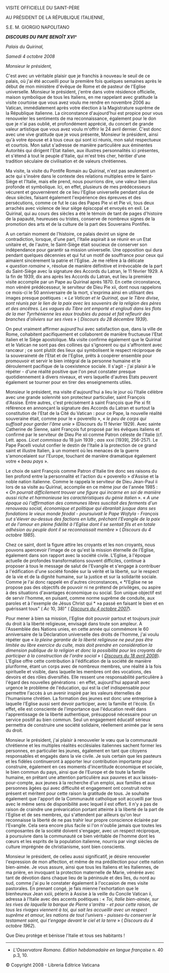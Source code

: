 VISITE OFFICIELLE DU SAINT-PÈRE

AU PRÉSIDENT DE LA RÉPUBLIQUE ITALIENNE,

S.E. M. GIORGIO NAPOLITANO

***DISCOURS DU PAPE BENOÎT XVI****

*Palais du Quirinal,*

*Samedi 4 octobre 2008*

*Monsieur le président,*

C'est avec un véritable plaisir que je franchis à nouveau le seuil de ce palais, où j'ai été accueilli pour la première fois quelques semaines après le début de mon ministère d'évêque de Rome et de pasteur de l'Eglise universelle. Monsieur le président, j'entre dans votre résidence officielle, maison symbolique de tous les Italiens, en me rappelant avec gratitude la visite courtoise que vous avez voulu me rendre en novembre 2006 au Vatican, immédiatement après votre élection à la Magistrature suprême de la République italienne. La circonstance d'aujourd'hui est propice pour vous renouveler les sentiments de ma reconnaissance, également pour le don que je n'ai pas oublié, et profondément apprécié, du concert de grande valeur artistique que vous avez voulu m'offrir le 24 avril dernier. C'est donc avec une vive gratitude que je vous présente, Monsieur le président, ainsi qu'à votre épouse et à tous ceux qui sont ici réunis, mon salut respectueux et courtois. Mon salut s'adresse de manière particulière aux éminentes Autorités qui dirigent l'Etat italien, aux illustres personnalités ici présentes, et s'étend à tout le peuple d'Italie, qui m'est très cher, héritier d'une tradition séculaire de civilisation et de valeurs chrétiennes.

Ma visite, la visite du Pontife Romain au Quirinal, n'est pas seulement un acte qui s'insère dans le contexte des relations multiples entre le Saint-Siège et l'Italie, mais elle prend, nous pourrions dire, une valeur bien plus profonde et symbolique. Ici, en effet, plusieurs de mes prédécesseurs vécurent et gouvernèrent de ce lieu l'Eglise universelle pendant plus de deux siècles, faisant également l'expérience des épreuves et des persécutions, comme ce fut le cas des Papes Pie vi et Pie vii, tous deux arrachés avec violence de leur siège épiscopal et envoyés en exil. Le Quirinal, qui au cours des siècles a été le témoin de tant de pages d'histoire de la papauté, heureuses ou tristes, conserve de nombreux signes de la promotion des arts et de la culture de la part des Souverains Pontifes.

A un certain moment de l'histoire, ce palais devint un signe de contradiction, lorsque, d'une part, l'Italie aspirait à se réunir en un Etat unitaire et, de l'autre, le Saint-Siège était soucieux de conserver son indépendance pour garantir sa mission universelle. Une opposition qui dura pendant quelques décennies et qui fut un motif de souffrance pour ceux qui aimaient sincèrement la patrie et l'Eglise. Je me réfère à la délicate « *question romaine* », résolue de manière définitive et irrévocable de la part du Saint-Siège avec la signature des Accords du Latran, le 11 février 1929. A la fin de 1939, dix ans après les Accords du Latran, eut lieu la première visite accomplie par un Pape au Quirinal après 1870. En cette circonstance, mon vénéré prédécesseur, le serviteur de Dieu Pie xii, dont nous rappelons ce mois-ci le 50 anniversaire de la mort, s'exprima ainsi en utilisant des images presque poétiques : « *Le Vatican et le Quirinal, que le Tibre divise, sont réunis par le lien de la paix avec les souvenirs de la religion des pères et des ancêtres. Les vagues du Tibre ont emporté et englouti dans les flots de la mer Tyrrhénienne les eaux troubles du passé et fait refleurir des branches d'oliviers sur ses rives* » ( *Discours du 28 décembre 1939*).

On peut vraiment affirmer aujourd'hui avec satisfaction que, dans la ville de Rome, cohabitent pacifiquement et collaborent de manière fructueuse l'Etat italien et le Siège apostolique. Ma visite confirme également que le Quirinal et le Vatican ne sont pas des collines qui s'ignorent ou qui s'affrontent avec rancœur ; ce sont plutôt des lieux qui symbolisent le respect réciproque de la souveraineté de l'Etat et de l'Eglise, prêts à coopérer ensemble pour promouvoir et servir le bien intégral de la personne humaine et le déroulement pacifique de la coexistence sociale. Il s'agit - j'ai plaisir à le répéter - d'une réalité positive que l'on peut constater presque quotidiennement à divers niveaux, et vers laquelle d'autres Etats peuvent également se tourner pour en tirer des enseignements utiles.

Monsieur le président, ma visite d'aujourd'hui a lieu le jour où l'Italie célèbre avec une grande solennité son protecteur particulier, saint François d'Assise. Entre autres, c'est précisément à saint François que Pie xi fit référence en annonçant la signature des Accords du Latran et surtout la constitution de l'Etat de la Cité du Vatican : pour ce Pape, la nouvelle réalité souveraine était, comme pour le « poverello », « *le peu de corps qui suffisait pour garder l'âme unie* » (Discours du 11 février 1929). Avec sainte Catherine de Sienne, saint François fut proposé par les évêques italiens et confirmé par le serviteur de Dieu Pie xii comme Patron céleste de l'Italie (cf. Lett. apos. *Licet commissa* du 18 juin 1939 ; *aas* xxxi [1939], 256-257). Le Pape Pacelli voulut confier le destin de l'Italie à la protection de ce grand saint et illustre Italien, à un moment où les menaces de la guerre s'amoncelaient sur l'Europe, touchant de manière dramatique également votre « *beau pays* ».

Le choix de saint François comme Patron d'Italie tire donc ses raisons du lien profond entre la personnalité et l'action du « poverello » d'Assise et la noble nation italienne. Comme le rappela le serviteur de Dieu Jean-Paul ii lors de sa visite au Quirinal, accomplie en ce même jour de l'année 1985 : « *On pourrait difficilement trouver une figure qui incarne en soi de manière aussi riche et harmonieuse les caractéristiques du génie italien* ». « *A une époque où l'affirmation des communes libres suscitait des ferments d'un renouveau social, économique et politique qui ébranlait jusque dans ses fondations le vieux monde féodal - poursuivait le Pape Wojtyla - François sut s'élever au-dessus des factions en lutte, prêchant l'Evangile de la paix et de l'amour en pleine fidélité à l'Eglise dont il se sentait fils et en totale adhésion au peuple dont il se reconnaissait membre* » ( *Discours du 4 octobre 1985*).

Chez ce saint, dont la figure attire les croyants et les non croyants, nous pouvons apercevoir l'image de ce qu'est la mission éternelle de l'Eglise, également dans son rapport avec la société civile. L'Eglise, à l'époque actuelle de profondes transformations souvent difficiles, continue à proposer à tous le message de salut de l'Evangile et s'engage à contribuer à l'édification d'une société fondée sur la vérité et la liberté, sur le respect de la vie et de la dignité humaine, sur la justice et sur la solidarité sociale. Comme je l'ai donc rappelé en d'autres circonstances, « *l'Eglise ne se propose pas des objectifs de pouvoir ni ne prétend de privilèges, ou aspire à des situations d'avantages économique ou social. Son unique objectif est de servir l'homme, en puisant, comme norme suprême de conduite, aux paroles et à l'exemple de Jésus Christ qui * »a passé en faisant le bien et en guérissant tous" ( *Ac* 10, 38)" ( *[Discours du 4 octobre 2007](/content/benedict-xvi/fr/speeches/2007/october/documents/hf_ben-xvi_spe_20071004_ambasciatore-italia.html)*).

Pour mener à bien sa mission, l'Eglise doit pouvoir partout et toujours jouir du droit à la liberté religieuse, envisagé dans toute son ampleur. A l'Assemblée des Nations unies, en cette année qui commémore le 60 anniversaire de la Déclaration universelle des droits de l'homme, j'ai voulu répéter que « *la pleine garantie de la liberté religieuse ne peut pas être limitée au libre exercice du culte, mais doit prendre en considération la dimension publique de la religion et donc la possibilité pour les croyants de participer à la construction de l'ordre social* » ( *[Discours du 18 avril 2008](/content/benedict-xvi/fr/speeches/2008/april/documents/hf_ben-xvi_spe_20080418_un-visit.html)*). L'Eglise offre cette contribution à l'édification de la société de manière pluriforme, étant un corps avec de nombreux membres, une réalité à la fois spirituelle et visible, dans laquelle les membres ont des vocations, des devoirs et des rôles diversifiés. Elle ressent une responsabilité particulière à l'égard des nouvelles générations : en effet, aujourd'hui apparaît avec urgence le problème de l'éducation, qui est la clef indispensable pour permettre l'accès à un avenir inspiré par les valeurs éternelles de l'humanisme chrétien. La formation des jeunes est donc une entreprise à laquelle l'Eglise aussi sent devoir participer, avec la famille et l'école. En effet, elle est consciente de l'importance que l'éducation revêt dans l'apprentissage de la liberté authentique, présupposé nécessaire pour un service positif au bien commun. Seul un engagement éducatif sérieux permettra de construire une société solidaire, réellement animée par le sens du droit.

Monsieur le président, j'ai plaisir à renouveler le vœu que la communauté chrétienne et les multiples réalités ecclésiales italiennes sachent former les personnes, en particulier les jeunes, également en tant que citoyens responsables et engagés dans la vie civile. Je suis certain que les pasteurs et les fidèles continueront à apporter leur contribution importante pour construire, également en ces moments d'incertitude économique et sociale, le bien commun du pays, ainsi que de l'Europe et de toute la famille humaine, en prêtant une attention particulière aux pauvres et aux laissés-pour-compte, aux jeunes à la recherche d'un emploi, aux familles et aux personnes âgées qui avec difficulté et engagement ont construit notre présent et méritent pour cette raison la gratitude de tous. Je souhaite également que l'apport de la Communauté catholique soit accueilli par tous avec le même sens de disponibilité avec lequel il est offert. Il n'y a pas de raison de craindre une prévarication portant atteinte à la liberté de la part de l'Eglise et de ses membres, qui s'attendent par ailleurs qu'on leur reconnaisse la liberté de ne pas trahir leur propre conscience éclairée par l'Evangile. Cela sera encore plus facile si l'on n'oublie jamais que toutes les composantes de la société doivent s'engager, avec un respect réciproque, à poursuivre dans la communauté ce bien véritable de l'homme dont les cœurs et les esprits de la population italienne, nourris par vingt siècles de culture imprégnée de christianisme, sont bien conscients.

Monsieur le président, de celieu aussi significatif, je désire renouveler l'expression de mon affection, et même de ma prédilection pour cette nation bien-aimée. Je vous assure, ainsi que tous les Italiens et les Italiennes, de ma prière, en invoquant la protection maternelle de Marie, vénérée avec tant de dévotion dans chaque lieu de la péninsule et des îles, du nord au sud, comme j'ai pu le constater également à l'occasion de mes visite pastorales. En prenant congé, je fais mienne l'exhortation que le bienheureux Jean xxiii, pèlerin à Assise à la veille du Concile Vatican ii, adressa à l'Italie avec des accents poétiques : « *Toi, Italie bien-aimée, sur les rives de laquelle la barque de Pierre s'arrêta - et pour cette raison, de tous les rivages viennent à toi, qui sait les accueillir avec un respect suprême et amour, les nations de tout l'univers - puisses-tu conserver le testament saint, qui t'engage devant le ciel et la terre* » ( *Discours du 4 octobre 1962*).

Que Dieu protège et bénisse l'Italie et tous ses habitants !

* * *

* *L'Osservatore Romano. Edition hebdomadaire en langue française* n. 40 p.3, 10.

© Copyright 2008 - Libreria Editrice Vaticana